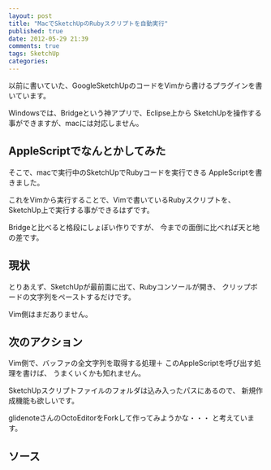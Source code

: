 ```yaml
---
layout: post
title: "MacでSketchUpのRubyスクリプトを自動実行"
published: true
date: 2012-05-29 21:39
comments: true
tags: SketchUp
categories: 
---
```


以前に書いていた、GoogleSketchUpのコードをVimから書けるプラグインを書いています。

Windowsでは、Bridgeという神アプリで、Eclipse上から
SketchUpを操作する事ができますが、macには対応しません。

## AppleScriptでなんとかしてみた

そこで、macで実行中のSketchUpでRubyコードを実行できる
AppleScriptを書きました。

これをVimから実行することで、Vimで書いているRubyスクリプトを、
SketchUp上で実行する事ができるはずです。

Bridgeと比べると格段にしょぼい作りですが、
今までの面倒に比べれば天と地の差です。

## 現状
とりあえず、SketchUpが最前面に出て、Rubyコンソールが開き、
クリップボードの文字列をペーストするだけです。

Vim側はまだありません。

## 次のアクション

Vim側で、バッファの全文字列を取得する処理＋
このAppleScriptを呼び出す処理を書けば、
うまくいくかも知れません。

SketchUpスクリプトファイルのフォルダは込み入ったパスにあるので、
新規作成機能も欲しいです。

glidenoteさんのOctoEditorをForkして作ってみようかな・・・
と考えています。

## ソース

<script src="https://gist.github.com/2829474.js"> </script>


